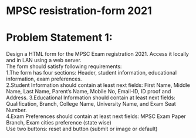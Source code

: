 # MPSC resistration-form 2021
<h1>Problem Statement 1:</h1>
Design a HTML form for the MPSC Exam registration 2021. Access it locally and in LAN using a web server.<br>
The form should satisfy following requirements:<br>
1.The form has four sections: Header, student information, educational information, exam preferences.<br>
2.Student Information should contain at least next fields: First Name, Middle Name, Last
Name, Parent’s Name, Mobile No, Email-ID, ID proof and Address.
3.Educational Information should contain at least next fields: Qualification, Branch, College Name, University Name, and Exam Seat Number.<br>
4.Exam Preferences should contain at least next fields: MPSC Exam Paper Branch, Exam cities preference (state wise)<br>
Use two buttons: reset and button (submit or image or default) 
